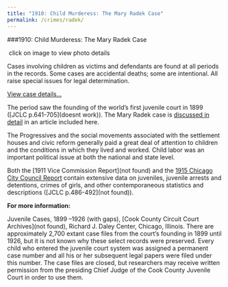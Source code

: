 ```yaml
---
title: "1910: Child Murderess: The Mary Radek Case"
permalink: /crimes/radek/
---
```


###1910: Child Murderess: The Mary Radek Case

![]()
click on image to view photo details	

Cases involving children as victims and defendants are found at all periods in the records. Some cases are accidental deaths; some are intentional. All raise special issues for legal determination. 

[View case details...](/database/2093/)

The period saw the founding of the world’s first juvenile court in 1899 ([JCLC p.641-705](doesnt work)).  The Mary Radek case is [discussed in detail](/docs_fk/homicide/jclc654-656.pdf) in an article included here.

The Progressives and the social movements associated with the settlement houses and civic reform generally paid a great deal of attention to children and the conditions in which they lived and worked. Child labor was an important political issue at both the national and state level.

Both the [1911 Vice Commission Report](not found) and the [1915 Chicago City Council Report](/pubs/ccreport/) contain extensive data on juveniles, juvenile arrests and detentions, crimes of girls, and other contemporaneous statistics and descriptions ([JCLC p.486-492](not found)).

**For more information:**

   Juvenile Cases, 1899 –1926 (with gaps), [Cook County Circuit Court Archives](not found), Richard J. Daley Center, Chicago, Illinois. There are approximately 2,700 extant case files from the court’s founding in 1899 until 1926, but it is not known why these select records were preserved.  Every child who entered the juvenile court system was assigned a permanent case number and all his or her subsequent legal papers were filed under this number.  The case files are closed, but researchers may receive written permission from the presiding Chief Judge of the Cook County Juvenile Court in order to use them.